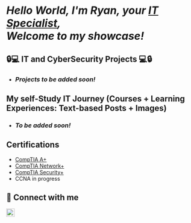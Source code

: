 ***<h1>Hello World, I'm Ryan, your <a href="https://www.linkedin.com/in/ryangregurich/">IT Specialist</a>,  
Welcome to my showcase!***
<h2>🔒💻 IT and CyberSecurity Projects 💻🔒</h2>

- ***<h3>Projects to be added soon!</h3>***

<h2> My self-Study IT Journey (Courses + Learning Experiences: Text-based Posts + Images) </h2>

- ***<h3>To be added soon!</h3>***

<h2> Certifications </h2>
    
- <a href="https://www.credly.com/badges/84bacadd-b25a-4bb0-9a21-0ecf114d44fd/public_url">CompTIA A+ </a>
- <a href="https://www.credly.com/badges/9cd73811-e65b-4f74-98d8-d75cccafe7cb/public_url">CompTIA Network+</a>
- <a href="https://www.credly.com/badges/3cc06d90-c71c-456d-bf62-03cedf8d943d/public_url">CompTIA Security+</a>
- CCNA in progress

<h2> 📲 Connect with me</h2>

[<img align="left" alt="RyanGregurich | LinkedIn" width="22px" src="https://cdn.jsdelivr.net/npm/simple-icons@v3/icons/linkedin.svg" />][linkedin]

[linkedin]: https://www.linkedin.com/in/ryangregurich/
